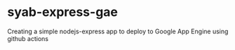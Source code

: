 # syab-express-gae
Creating a simple nodejs-express app to deploy to Google App Engine using github actions
